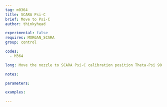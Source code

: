 ```yaml
---
tag: m0364
title: SCARA Psi-C
brief: Move to Psi-C
author: thinkyhead

experimental: false
requires: MORGAN_SCARA
group: control

codes:
  - M364

long: Move the nozzle to SCARA Psi-C calibration position Theta-Psi 90 (A45 B135) for calibration of "90 degrees to Theta."

notes:

parameters:

examples:

---
```


